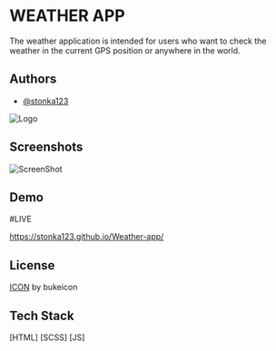
# WEATHER APP

The weather application is intended for users who want to check the weather in the current GPS position or anywhere in the world.



## Authors

- [@stonka123](https://github.com/stonka123)


![Logo](https://i.im.ge/2022/09/07/OKfiOq.logo-weather.jpg)


## Screenshots

![ScreenShot](https://i.im.ge/2022/09/07/OKfxWG.screen-weather.jpg)


## Demo



#LIVE

https://stonka123.github.io/Weather-app/


## License

[ICON](https://www.flaticon.com/free-icons/road-sign) by bukeicon


## Tech Stack
[HTML] 
[SCSS]
[JS]
